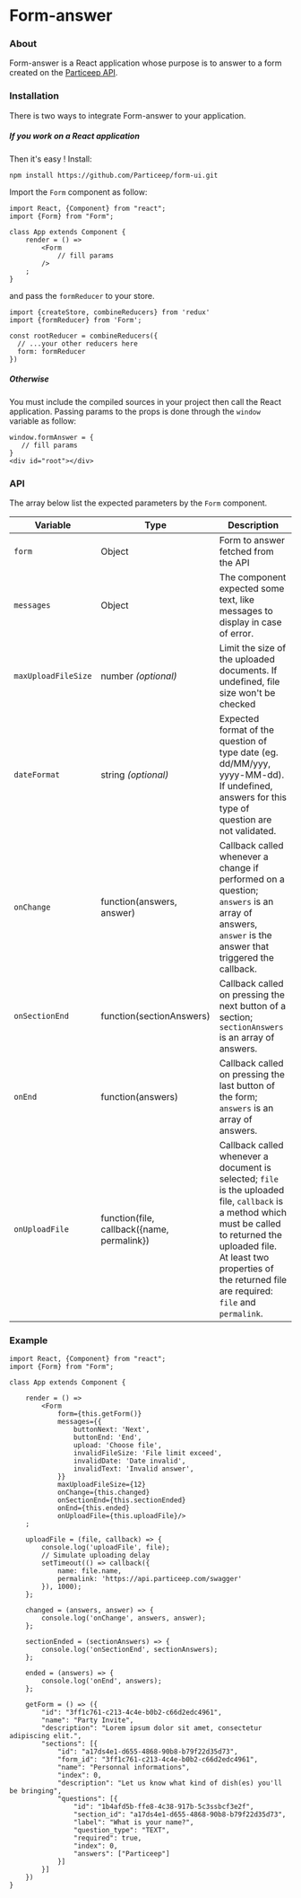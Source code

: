 # Form-answer

### About

Form-answer is a React application whose purpose is to answer to a form created on the [Particeep API](https://api.particeep.com/swagger#/form).

### Installation

There is two ways to integrate Form-answer to your application.

##### If you work on a React application

Then it's easy ! Install:
```
npm install https://github.com/Particeep/form-ui.git
```

Import the `Form` component as follow:
```
import React, {Component} from "react";
import {Form} from "Form";

class App extends Component {
    render = () => 
        <Form
            // fill params
        />
    ;
}
```

and pass the `formReducer` to your store.
```
import {createStore, combineReducers} from 'redux'
import {formReducer} from 'Form';

const rootReducer = combineReducers({
  // ...your other reducers here
  form: formReducer
})
```

##### Otherwise

You must include the compiled sources in your project then call the React application. Passing params to the props is done through the `window` variable as follow:
 ```
 window.formAnswer = {
    // fill params
 }
 <div id="root"></div>
 
 ```
 
### API

The array below list the expected parameters by the `Form` component.

| Variable                | Type                                       | Description                                                                                                                                                                                                                                 |
|-------------------------|--------------------------------------------|---------------------------------------------------------------------------------------------------------------------------------------------------------------------------------------------------------------------------------------------|
| `form`                  | Object                                     | Form to answer fetched from the API                                                                                                                                                                                                         |
| `messages`              | Object                                     | The component expected some text, like messages to display in case of error.                                                                                                                                                                |
| `maxUploadFileSize`     | number _(optional)_                        | Limit the size of the uploaded documents. If undefined, file size won't be checked                                                                                                                                                          |
| `dateFormat`            | string _(optional)_                        | Expected format of the question of type date (eg. dd/MM/yyy, yyyy-MM-dd). If undefined, answers for this type of question are not validated.                                                                                                |
| `onChange`              | function(answers, answer)                  | Callback called whenever a change if performed on a question; `answers` is an array of answers, `answer` is the answer that triggered the callback.                                                                                         |
| `onSectionEnd`          | function(sectionAnswers)                   | Callback called on pressing the next button of a section; `sectionAnswers` is an array of answers.                                                                                                                                          |
| `onEnd`                 | function(answers)                          | Callback called on pressing the last button of the form; `answers` is an array of answers.                                                                                                                                                  |
| `onUploadFile`          | function(file, callback({name, permalink}) | Callback called whenever a document is selected; `file` is the uploaded file, `callback` is a method which must be called to returned the uploaded file. At least two properties of the returned file are required: `file` and `permalink`. |

### Example

```
import React, {Component} from "react";
import {Form} from "Form";

class App extends Component {

    render = () =>
        <Form
            form={this.getForm()}
            messages={{
                buttonNext: 'Next',
                buttonEnd: 'End',
                upload: 'Choose file',
                invalidFileSize: 'File limit exceed',
                invalidDate: 'Date invalid',
                invalidText: 'Invalid answer',
            }}
            maxUploadFileSize={12}
            onChange={this.changed}
            onSectionEnd={this.sectionEnded}
            onEnd={this.ended}
            onUploadFile={this.uploadFile}/>
    ;

    uploadFile = (file, callback) => {
        console.log('uploadFile', file);
        // Simulate uploading delay
        setTimeout(() => callback({
            name: file.name,
            permalink: 'https://api.particeep.com/swagger'
        }), 1000);
    };

    changed = (answers, answer) => {
        console.log('onChange', answers, answer);
    };

    sectionEnded = (sectionAnswers) => {
        console.log('onSectionEnd', sectionAnswers);
    };

    ended = (answers) => {
        console.log('onEnd', answers);
    };

    getForm = () => ({
        "id": "3ff1c761-c213-4c4e-b0b2-c66d2edc4961",
        "name": "Party Invite",
        "description": "Lorem ipsum dolor sit amet, consectetur adipiscing elit.",
        "sections": [{
            "id": "a17ds4e1-d655-4868-90b8-b79f22d35d73",
            "form_id": "3ff1c761-c213-4c4e-b0b2-c66d2edc4961",
            "name": "Personnal informations",
            "index": 0,
            "description": "Let us know what kind of dish(es) you'll be bringing",
            "questions": [{
                "id": "1b4afd5b-ffe8-4c38-917b-5c3ssbcf3e2f",
                "section_id": "a17ds4e1-d655-4868-90b8-b79f22d35d73",
                "label": "What is your name?",
                "question_type": "TEXT",
                "required": true,
                "index": 0,
                "answers": ["Particeep"]
            }]
        }]
    })
}
```
